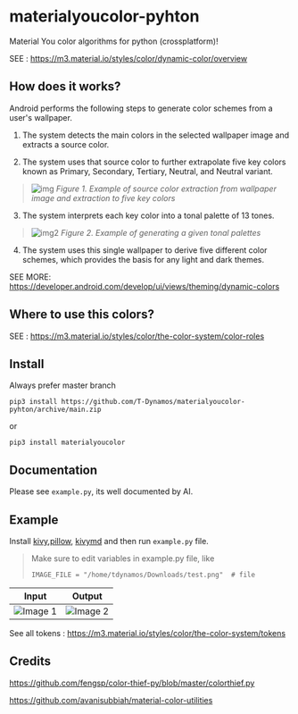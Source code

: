 # materialyoucolor-pyhton
Material You color algorithms for python (crossplatform)!

SEE : https://m3.material.io/styles/color/dynamic-color/overview

## How does it works?
Android performs the following steps to generate color schemes from a user's wallpaper.

1. The system detects the main colors in the selected wallpaper image and extracts a source color.

2. The system uses that source color to further extrapolate five key colors known as Primary, Secondary, Tertiary, Neutral, and Neutral variant.
> ![img](https://developer.android.com/static/develop/ui/views/theming/images/source-extraction.png)
> *Figure 1. Example of source color extraction from wallpaper image and extraction to five key colors*

3. The system interprets each key color into a tonal palette of 13 tones.
> ![img2](https://developer.android.com/static/develop/ui/views/theming/images/tonal-palettes.png)
> *Figure 2. Example of generating a given tonal palettes*

4. The system uses this single wallpaper to derive five different color schemes, which provides the basis for any light and dark themes.

SEE MORE: https://developer.android.com/develop/ui/views/theming/dynamic-colors

## Where to use this colors?

SEE : https://m3.material.io/styles/color/the-color-system/color-roles

## Install 

Always prefer master branch

```console
pip3 install https://github.com/T-Dynamos/materialyoucolor-pyhton/archive/main.zip

```
or 

```console
pip3 install materialyoucolor
```

## Documentation

Please see `example.py`, its well documented by AI.

## Example
Install [kivy](https://kivy.org),[pillow](https://github.com/python-pillow/Pillow), [kivymd](https://github.com/kivymd/kivymd) and then run `example.py` file.

> Make sure to edit variables in example.py file, like 
> ```
> IMAGE_FILE = "/home/tdynamos/Downloads/test.png"  # file
> ```


| Input | Output |
|---------|---------|
| ![Image 1](https://cdn.ytechb.com/wp-content/uploads/2021/09/Pixel-6-Pro-Plants-Wallpaper-7.webp) | ![Image 2](https://user-images.githubusercontent.com/68729523/232314900-58f281e4-3cf5-495e-a0dc-81ddc7f57e1f.png) |

See all tokens : https://m3.material.io/styles/color/the-color-system/tokens

## Credits
https://github.com/fengsp/color-thief-py/blob/master/colorthief.py

https://github.com/avanisubbiah/material-color-utilities
